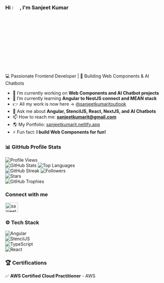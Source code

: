 ### Hi <a href="https://sanjeetkumaritoutlook.github.io/" target="_blank"><img src="https://media.giphy.com/media/hvRJCLFzcasrR4ia7z/giphy.gif" width="5%"></a>, I'm Sanjeet Kumar  
💻 Passionate Frontend Developer | 🚀 Building Web Components & AI Chatbots  

- 🔭 I’m currently working on **Web Components and AI Chatbot projects**  
- 🌱 I’m currently learning **Angular to NestJS connect and MEAN stack**
- 👉 All my work is now here → [@sanjeetkumaritoutlook](https://github.com/sanjeetkumaritoutlook)
- 💬 Ask me about **Angular, StencilJS, React, NextJS, and AI Chatbots**  
- 📫 How to reach me: **sanjeetkumarit@gmail.com**
- 🌎 My Portfolio: [sanjeetkumarit.netlify.app](https://sanjeetkumarit.netlify.app/)  
- ⚡ Fun fact: **I build Web Components for fun!**  

### 📊 GitHub Profile Stats  
![Profile Views](https://komarev.com/ghpvc/?username=sanjeetkumaritoutlook&color=blue)  
![GitHub Stats](https://github-readme-stats.vercel.app/api?username=sanjeetkumaritoutlook-user&show_icons=true&theme=radical)
![Top Languages](https://github-readme-stats.vercel.app/api/top-langs/?username=sanjeetkumaritoutlook-user&layout=compact&theme=radical)  
![GitHub Streak](https://streak-stats.demolab.com/?user=sanjeetkumaritoutlook-user&theme=dark)
![Followers](https://img.shields.io/github/followers/sanjeetkumaritoutlook-user?style=social)  
![Stars](https://img.shields.io/github/stars/sanjeetkumaritoutlook-user?style=social)  
![GitHub Trophies](https://github-profile-trophy.vercel.app/?username=sanjeetkumaritoutlook-user&theme=onedark)

### Connect with me
<a href="https://www.linkedin.com/in/sanjeet-kumar-19819735b/" target="blank"><img align="center" src="https://raw.githubusercontent.com/rahuldkjain/github-profile-readme-generator/master/src/images/icons/Social/linked-in-alt.svg" alt="sanjeet-kumar" height="30" width="40" /></a>

### ⚙️ Tech Stack  
![Angular](https://img.shields.io/badge/Angular-DD0031?style=for-the-badge&logo=angular&logoColor=white)  
![StencilJS](https://img.shields.io/badge/StencilJS-FFCA28?style=for-the-badge&logo=webcomponentsdotorg&logoColor=black)  
![TypeScript](https://img.shields.io/badge/TypeScript-007ACC?style=for-the-badge&logo=typescript&logoColor=white)  
![React](https://img.shields.io/badge/React-61DAFB?style=for-the-badge&logo=react&logoColor=white)

### 🏆 Certifications  
✅ **AWS Certified Cloud Practitioner** - AWS

